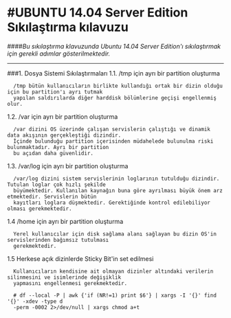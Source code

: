 #UBUNTU 14.04 Server Edition Sıkılaştırma kılavuzu
===================================================
####*Bu sıkılaştırma klavuzunda Ubuntu 14.04 Server Edition'ı sıkılaştırmak için gerekli adımlar gösterilmektedir.*
___________________________________________________________________________________________________________________

###1. Dosya Sistemi Sıkılaştırmaları
   1.1. /tmp için ayrı bir partition oluşturma
   
      /tmp bütün kullanıcıların birlikte kullandığı ortak bir dizin olduğu için bu partition'ı ayrı tutmak
      yapılan saldırılarda diğer harddisk bölümlerine geçişi engellenmiş olur.
   1.2. /var için ayrı bir partition oluşturma
   
      /var dizini OS üzerinde çalışan servislerin çalıştığı ve dinamik data akışının gerçekleştiği dizindir.
      İçinde bulunduğu partition içerisinden müdahelede bulunulma riski bulunmaktadır. Ayrı bir partition 
      bu açıdan daha güvenlidir.

   1.3. /var/log için ayrı bir partition oluşturma
   
      /var/log dizini sistem servislerinin loglarının tutulduğu dizindir. Tutulan loglar çok hızlı şekilde
      büyümektedir. Kullanılan kaynağın buna göre ayrılması büyük önem arz etmektedir. Servislerin bütün
      kayıtları loglara düşmektedir. Gerektiğinde kontrol edilebiliyor olması gerekmektedir.

   1.4 /home için ayrı bir partition oluşturma
   
      Yerel kullanıcılar için disk sağlama alanı sağlayan bu dizin OS'in servislerinden bağımsız tutulması
      gerekmektedir.
   
   1.5 Herkese açık dizinlerde Sticky Bit'in set edilmesi
   
      Kullanıcıların kendisine ait olmayan dizinler altındaki verilerin silinmesini ve isimlerinde değişiklik
      yapmasını engellenmesi gerekmektedir.
      
      # df --local -P | awk {'if (NR!=1) print $6'} | xargs -I '{}' find '{}' -xdev -type d
      -perm -0002 2>/dev/null | xargs chmod a+t
   
